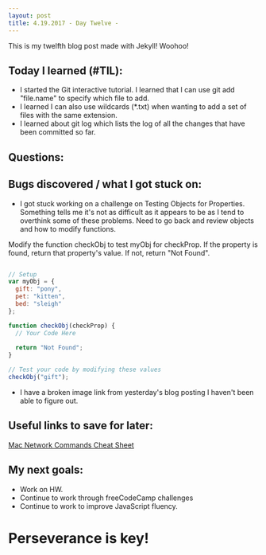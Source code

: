 ```yaml
---
layout: post
title: 4.19.2017 - Day Twelve - 
---
```


This is my twelfth blog post made with Jekyll! Woohoo! 

## Today I learned (#TIL):   

- I started the Git interactive tutorial.  I learned that I can use git add "file.name" to specify which file to add.  
- I learned I can also use wildcards (*.txt) when wanting to add a set of files with the same extension.
- I learned about git log which lists the log of all the changes that have been committed so far.


## Questions:


## Bugs discovered / what I got stuck on:

- I got stuck working on a challenge on Testing Objects for Properties.  Something tells me it's not as difficult as it appears to be as I tend to overthink some of these problems.  Need to go back and review objects and how to modify functions.

Modify the function checkObj to test myObj for checkProp. If the property is found, return that property's value. If not, return "Not Found".
```javascript

// Setup
var myObj = {
  gift: "pony",
  pet: "kitten",
  bed: "sleigh"
};

function checkObj(checkProp) {
  // Your Code Here
  
  return "Not Found";
}

// Test your code by modifying these values
checkObj("gift");
```



- I have a broken image link from yesterday's blog posting I haven't been able to figure out.

## Useful links to save for later:

[Mac Network Commands Cheat Sheet](http://krypted.com/mac-security/mac-network-commands-cheat-sheet/)

## My next goals:

- Work on HW.
- Continue to work through freeCodeCamp challenges
- Continue to work to improve JavaScript fluency. 


# Perseverance is key!







